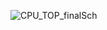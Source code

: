 ![CPU_TOP_finalSch](https://github.com/eugene-soongsil/Project_CPU/assets/163282235/67132849-565a-4cf8-be47-e375f71c50e9)
